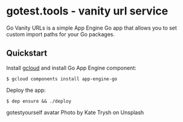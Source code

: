 # gotest.tools - vanity url service

Go Vanity URLs is a simple App Engine Go app that allows you
to set custom import paths for your Go packages.

## Quickstart

Install [gcloud](https://cloud.google.com/sdk/downloads) and install Go App Engine component:

```
$ gcloud components install app-engine-go
```

Deploy the app:

```
$ dep ensure && ./deploy
```

gotestyourself avatar Photo by Kate Trysh on Unsplash
